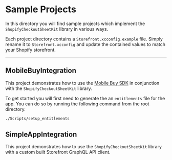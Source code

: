 # Sample Projects

In this directory you will find sample projects which implement the `ShopifyCheckoutSheetKit` library in various ways.

Each project directory contains a `Storefront.xcconfig.example` file. Simply rename it to `Storefront.xcconfig` and update the contained values to match your Shopify storefront.

---

## MobileBuyIntegration

This project demonstrates how to use the [Mobile Buy SDK](https://github.com/Shopify/mobile-buy-sdk-ios) in conjunction with the `ShopifyCheckoutSheetKit` library.

To get started you will first need to generate the an `entitlements` file for the app. You can do so by running the following command from the root directory.

```sh
./Scripts/setup_entitlements
```

## SimpleAppIntegration

This project demonstrates how to use the `ShopifyCheckoutSheetKit` library with a custom built Storefront GraphQL API client.
